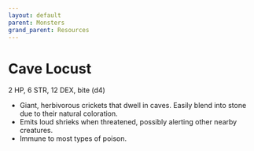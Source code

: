 ```yaml
---
layout: default
parent: Monsters
grand_parent: Resources 
--- 
```


# Cave Locust

2 HP, 6 STR, 12 DEX, bite (d4)  

- Giant, herbivorous crickets that dwell in caves.   Easily blend into stone due to their natural coloration.  
- Emits loud shrieks when threatened, possibly alerting other nearby creatures.  
- Immune to most types of poison.  

 
